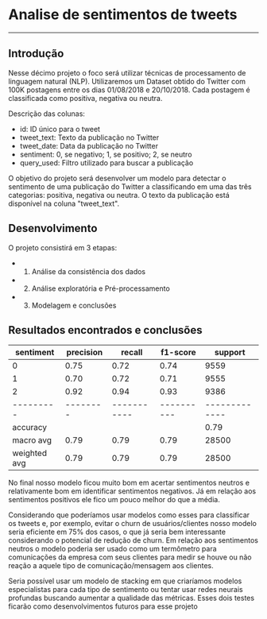 # Analise de sentimentos de tweets
----------------
## Introdução

Nesse décimo projeto o foco será utilizar técnicas de processamento de linguagem natural (NLP). Utilizaremos um Dataset obtido do Twitter com 100K postagens entre os dias 01/08/2018 e 20/10/2018. Cada postagem é classificada como positiva, negativa ou neutra.

Descrição das colunas:
- id: ID único para o tweet
- tweet_text: Texto da publicação no Twitter
- tweet_date: Data da publicação no Twitter
- sentiment: 0, se negativo; 1, se positivo; 2, se neutro
- query_used: Filtro utilizado para buscar a publicação

O objetivo do projeto será desenvolver um modelo para detectar o sentimento de uma publicação do Twitter a classificando em uma das três categorias: positiva, negativa ou neutra. O texto da publicação está disponível na coluna "tweet_text". 

## Desenvolvimento

O projeto consistirá em 3 etapas:

- 1) Análise da consistência dos dados
- 2) Análise exploratória e Pré-processamento
- 3) Modelagem e conclusões

## Resultados encontrados e conclusões

 sentiment| precision  |  recall  |f1-score  | support
 ---------|--------|-----------|----------|-------------
 0  | 0.75 |  0.72 |   0.74    |  9559
 1  | 0.70 |  0.72   |   0.71    |  9555
 2  | 0.92 |  0.94   |   0.93    |  9386
 ---------|--------|-----------|----------|-------------
 accuracy    |   |    |          |      0.79  |   28500
   macro avg    |   0.79   |   0.79  |    0.79    | 28500
weighted avg    |   0.79   |   0.79   |   0.79   |  28500

No final nosso modelo ficou muito bom em acertar sentimentos neutros e relativamente bom em identificar sentimentos negativos. Já em relação aos sentimentos positivos ele fico um pouco melhor do que a média.

Considerando que poderíamos usar modelos como esses para classificar os tweets e, por exemplo, evitar o churn de usuários/clientes nosso modelo seria eficiente em 75% dos casos, o que já seria bem interessante considerando o potencial de redução de churn. Em relação aos sentimentos neutros o modelo poderia ser usado como um termômetro para comunicações da empresa com seus clientes para medir se houve ou não reação a aquele tipo de comunicação/mensagem aos clientes.

Seria possível usar um modelo de stacking em que criaríamos modelos especialistas para cada tipo de sentimento ou tentar usar redes neurais profundas buscando aumentar a qualidade das métricas. Esses dois testes ficarão como desenvolvimentos futuros para esse projeto
